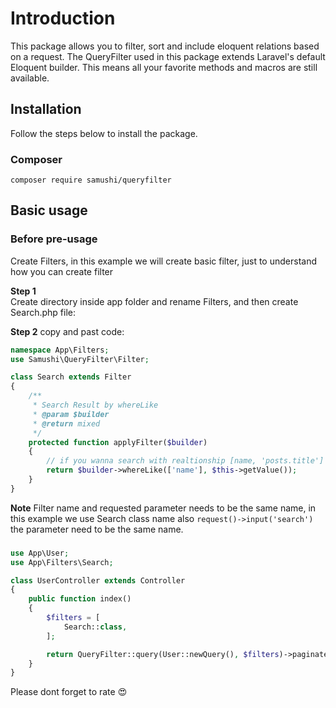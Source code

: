 # Introduction

This package allows you to filter, sort and include eloquent relations based on a request. The QueryFilter used in this package extends Laravel's default Eloquent builder. This means all your favorite methods and macros are still available.

## Installation

Follow the steps below to install the package.
### Composer
```
composer require samushi/queryfilter
```

## Basic usage

### Before pre-usage
Create Filters, in this example we will create basic filter, just to understand how you can create filter

**Step 1**  
Create directory inside app folder and rename Filters, and then create Search.php file:

**Step 2** copy and past code:
```php
namespace App\Filters;
use Samushi\QueryFilter\Filter;

class Search extends Filter
{
    /**
     * Search Result by whereLike
     * @param $builder
     * @return mixed
     */
    protected function applyFilter($builder)
    {
        // if you wanna search with realtionship [name, 'posts.title']
        return $builder->whereLike(['name'], $this->getValue());
    }
}
```

**Note** Filter name and requested parameter needs to be the same name, in this example we use Search class name also `request()->input('search')` the parameter need to be the same name.

### 
```php
use App\User;
use App\Filters\Search;

class UserController extends Controller
{
    public function index()
    {
        $filters = [
            Search::class,
        ];

        return QueryFilter::query(User::newQuery(), $filters)->paginate(10);
    }
}
``` 

Please dont forget to rate :heart_eyes:
